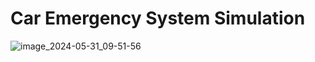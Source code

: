 # Car Emergency System Simulation
![image_2024-05-31_09-51-56](https://github.com/AliMamdouh2025/Car_Emergency_System/assets/144431914/f98a6170-de14-45ab-bc20-c0928da3282e)
